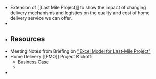 - Extension of [[Last Mile Project]] to show the impact of changing delivery mechanisms and logistics on the quality and cost of home delivery service we can offer.
-
- ## Resources
- Meeting Notes from Briefing on ["Excel Model for Last-Mile Project"](((62b9ea6c-1060-4c7e-a187-4ee39375e135)))
- Home Delivery [[PMO]] Project Kickoff:
	- [Business Case](https://docs.google.com/document/d/1hZ1XEa_aTdzKg1Anmo_tIb6G0UIFDVLldmnR5c_Znkk/edit)
	-
-